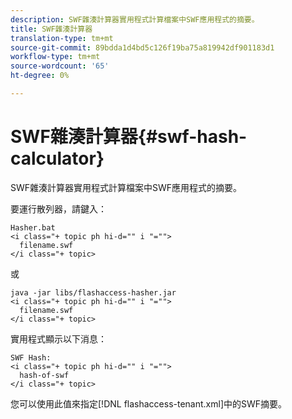 ```yaml
---
description: SWF雜湊計算器實用程式計算檔案中SWF應用程式的摘要。
title: SWF雜湊計算器
translation-type: tm+mt
source-git-commit: 89bdda1d4bd5c126f19ba75a819942df901183d1
workflow-type: tm+mt
source-wordcount: '65'
ht-degree: 0%

---
```



# SWF雜湊計算器{#swf-hash-calculator}

SWF雜湊計算器實用程式計算檔案中SWF應用程式的摘要。

要運行散列器，請鍵入：

```
Hasher.bat 
<i class="+ topic ph hi-d="" i "="">
  filename.swf
</i class="+ topic>
```

或

```
java -jar libs/flashaccess-hasher.jar 
<i class="+ topic ph hi-d="" i "="">
  filename.swf
</i class="+ topic>
```

實用程式顯示以下消息：

```
SWF Hash: 
<i class="+ topic ph hi-d="" i "="">
  hash-of-swf
</i class="+ topic>
```

您可以使用此值來指定[!DNL flashaccess-tenant.xml]中的SWF摘要。
